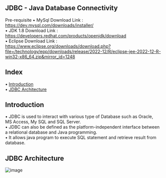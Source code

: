 ## JDBC - Java Database Connectivity
Pre-requisite
• MySql Download Link : https://dev.mysql.com/downloads/installer/
<br> • JDK 1.8 Download Link : https://developers.redhat.com/products/openjdk/download
<br> • Eclipse Download Link : https://www.eclipse.org/downloads/download.php?file=/technology/epp/downloads/release/2022-12/R/eclipse-jee-2022-12-R-win32-x86_64.zip&mirror_id=1248

## Index
• [Introduction](#introduction)
<br> • [JDBC Architecture](#jdbc-architecture)

## Introduction 
•	JDBC is used to interact with various type of Database such as Oracle, MS Access, My SQL and SQL Server. <br>
•	JDBC can also be defined as the platform-independent interface between a relational database and Java programming. <br>
•	It allows java program to execute SQL statement and retrieve result from database. <br>

## JDBC Architecture
![image](https://user-images.githubusercontent.com/22477406/223450119-b5a059f5-18a7-4532-a736-60768b275a00.png)




